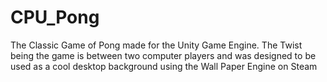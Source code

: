 # CPU_Pong
The Classic Game of Pong made for the Unity Game Engine. The Twist being the game is between two computer players and was designed to be used as a cool desktop background using the Wall Paper Engine on Steam
